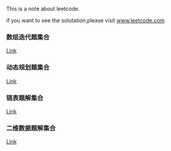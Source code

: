 This is a note about leetcode.

if you want to see the solutation,please visit www.leetcode.com

### 数组迭代题集合
[Link](https://github.com/lsill/leetcode/blob/main/arr_demo/readme.md)

### 动态规划题集合
[Link](https://github.com/lsill/leetcode/blob/main/dp_demo/readme.md)

### 链表题解集合
[Link](https://github.com/lsill/leetcode/blob/main/list_demo/readme.md)

### 二维数据题解集合
[Link](https://github.com/lsill/leetcode/blob/main/matrix_demo/readme.md)